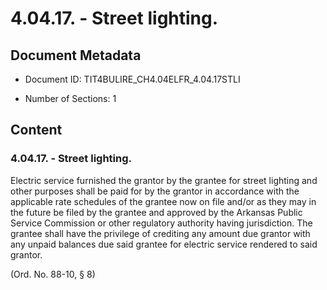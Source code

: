 # 4.04.17. - Street lighting.

## Document Metadata

- Document ID: TIT4BULIRE_CH4.04ELFR_4.04.17STLI

- Number of Sections: 1


## Content

### 4.04.17. - Street lighting.

Electric service furnished the grantor by the grantee for street lighting and other
purposes shall be paid for by the grantor in accordance with the applicable rate schedules
of the grantee now on file and/or as they may in the future be filed by the grantee
and approved by the Arkansas Public Service Commission or other regulatory authority
having jurisdiction. The grantee shall have the privilege of crediting any amount
due grantor with any unpaid balances due said grantee for electric service rendered
to said grantor.


(Ord. No. 88-10, § 8)

